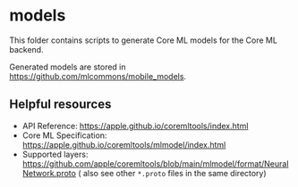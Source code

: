# models

This folder contains scripts to generate Core ML models for the Core ML backend.

Generated models are stored in <https://github.com/mlcommons/mobile_models>.

## Helpful resources

* API Reference: <https://apple.github.io/coremltools/index.html>
* Core ML Specification: <https://apple.github.io/coremltools/mlmodel/index.html>
* Supported
  layers: <https://github.com/apple/coremltools/blob/main/mlmodel/format/NeuralNetwork.proto> (
  also see other `*.proto` files in the same directory)
